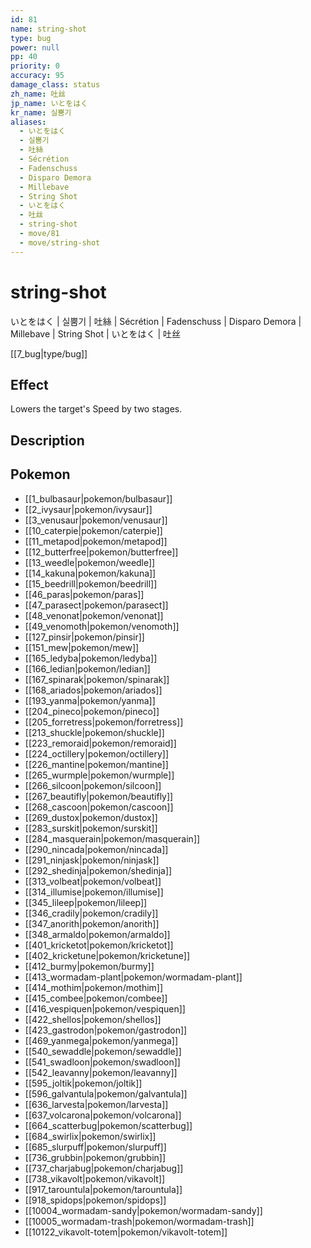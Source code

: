 ```yaml
---
id: 81
name: string-shot
type: bug
power: null
pp: 40
priority: 0
accuracy: 95
damage_class: status
zh_name: 吐丝
jp_name: いとをはく
kr_name: 실뿜기
aliases:
  - いとをはく
  - 실뿜기
  - 吐絲
  - Sécrétion
  - Fadenschuss
  - Disparo Demora
  - Millebave
  - String Shot
  - いとをはく
  - 吐丝
  - string-shot
  - move/81
  - move/string-shot
---
```

# string-shot
    
いとをはく | 실뿜기 | 吐絲 | Sécrétion | Fadenschuss | Disparo Demora | Millebave | String Shot | いとをはく | 吐丝

[[7_bug|type/bug]]

## Effect

Lowers the target's Speed by two stages.

## Description



## Pokemon

- [[1_bulbasaur|pokemon/bulbasaur]]
- [[2_ivysaur|pokemon/ivysaur]]
- [[3_venusaur|pokemon/venusaur]]
- [[10_caterpie|pokemon/caterpie]]
- [[11_metapod|pokemon/metapod]]
- [[12_butterfree|pokemon/butterfree]]
- [[13_weedle|pokemon/weedle]]
- [[14_kakuna|pokemon/kakuna]]
- [[15_beedrill|pokemon/beedrill]]
- [[46_paras|pokemon/paras]]
- [[47_parasect|pokemon/parasect]]
- [[48_venonat|pokemon/venonat]]
- [[49_venomoth|pokemon/venomoth]]
- [[127_pinsir|pokemon/pinsir]]
- [[151_mew|pokemon/mew]]
- [[165_ledyba|pokemon/ledyba]]
- [[166_ledian|pokemon/ledian]]
- [[167_spinarak|pokemon/spinarak]]
- [[168_ariados|pokemon/ariados]]
- [[193_yanma|pokemon/yanma]]
- [[204_pineco|pokemon/pineco]]
- [[205_forretress|pokemon/forretress]]
- [[213_shuckle|pokemon/shuckle]]
- [[223_remoraid|pokemon/remoraid]]
- [[224_octillery|pokemon/octillery]]
- [[226_mantine|pokemon/mantine]]
- [[265_wurmple|pokemon/wurmple]]
- [[266_silcoon|pokemon/silcoon]]
- [[267_beautifly|pokemon/beautifly]]
- [[268_cascoon|pokemon/cascoon]]
- [[269_dustox|pokemon/dustox]]
- [[283_surskit|pokemon/surskit]]
- [[284_masquerain|pokemon/masquerain]]
- [[290_nincada|pokemon/nincada]]
- [[291_ninjask|pokemon/ninjask]]
- [[292_shedinja|pokemon/shedinja]]
- [[313_volbeat|pokemon/volbeat]]
- [[314_illumise|pokemon/illumise]]
- [[345_lileep|pokemon/lileep]]
- [[346_cradily|pokemon/cradily]]
- [[347_anorith|pokemon/anorith]]
- [[348_armaldo|pokemon/armaldo]]
- [[401_kricketot|pokemon/kricketot]]
- [[402_kricketune|pokemon/kricketune]]
- [[412_burmy|pokemon/burmy]]
- [[413_wormadam-plant|pokemon/wormadam-plant]]
- [[414_mothim|pokemon/mothim]]
- [[415_combee|pokemon/combee]]
- [[416_vespiquen|pokemon/vespiquen]]
- [[422_shellos|pokemon/shellos]]
- [[423_gastrodon|pokemon/gastrodon]]
- [[469_yanmega|pokemon/yanmega]]
- [[540_sewaddle|pokemon/sewaddle]]
- [[541_swadloon|pokemon/swadloon]]
- [[542_leavanny|pokemon/leavanny]]
- [[595_joltik|pokemon/joltik]]
- [[596_galvantula|pokemon/galvantula]]
- [[636_larvesta|pokemon/larvesta]]
- [[637_volcarona|pokemon/volcarona]]
- [[664_scatterbug|pokemon/scatterbug]]
- [[684_swirlix|pokemon/swirlix]]
- [[685_slurpuff|pokemon/slurpuff]]
- [[736_grubbin|pokemon/grubbin]]
- [[737_charjabug|pokemon/charjabug]]
- [[738_vikavolt|pokemon/vikavolt]]
- [[917_tarountula|pokemon/tarountula]]
- [[918_spidops|pokemon/spidops]]
- [[10004_wormadam-sandy|pokemon/wormadam-sandy]]
- [[10005_wormadam-trash|pokemon/wormadam-trash]]
- [[10122_vikavolt-totem|pokemon/vikavolt-totem]]

